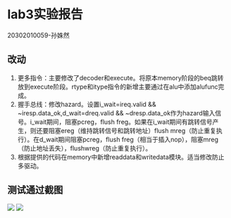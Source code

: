 # lab3实验报告
20302010059-孙姝然
## 改动
1. 更多指令：主要修改了decoder和execute。将原本memory阶段的beq跳转放到execute阶段。rtype和itype指令的新增主要通过在alu中添加alufunc完成。
2. 握手总线：修改hazard。设置i_wait=ireq.valid && ~iresp.data_ok,d_wait=dreq.valid && ~dresp.data_ok作为hazard输入信号。i_wait期间，阻塞pcreg，flush freg。如果在i_wait期间有跳转信号产生，则还要阻塞ereg（维持跳转信号和跳转地址）flush mreg（防止重复执行）。在d_wait期间阻塞pcreg，flush freg（相当于插入nop），阻塞mreg（防止地址丢失），flushwreg（防止重复执行）。
3. 根据提供的代码在memory中新增readdata和writedata模块。适当修改防止多驱动。

## 测试通过截图
![](https://cdn.nlark.com/yuque/0/2022/png/22909236/1650803873135-6693c88c-c926-4862-b5af-d0684dcd6f8f.png?x-oss-process=image%2Fresize%2Cw_1651%2Climit_0)
![](https://cdn.nlark.com/yuque/0/2022/png/22909236/1650807194499-7019f473-1e98-4620-aaed-880f2b89c531.png)